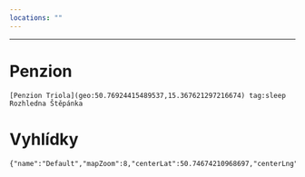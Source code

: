 ```yaml
---
locations: ""
---
```


---
# Penzion
	[Penzion Triola](geo:50.76924415489537,15.367621297216674) tag:sleep 
	Rozhledna Štěpánka
# Vyhlídky
[](geo:50.75176209640057,15.281158895506922)

```mapview
{"name":"Default","mapZoom":8,"centerLat":50.74674210968697,"centerLng":15.365877190148948,"query":"","chosenMapSource":0,"showLinks":false,"linkColor":"red"}
```

